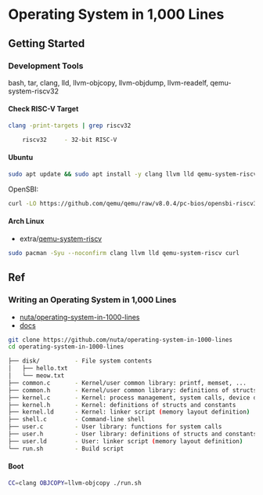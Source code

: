 # Operating System in 1,000 Lines

## Getting Started

### Development Tools

bash, tar, clang, lld, llvm-objcopy, llvm-objdump, llvm-readelf, qemu-system-riscv32

#### Check RISC-V Target

```bash
clang -print-targets | grep riscv32

    riscv32     - 32-bit RISC-V
```

#### Ubuntu

```bash
sudo apt update && sudo apt install -y clang llvm lld qemu-system-riscv32 curl
```

OpenSBI:

```bash
curl -LO https://github.com/qemu/qemu/raw/v8.0.4/pc-bios/opensbi-riscv32-generic-fw_dynamic.bin
```

#### Arch Linux

- extra/[qemu-system-riscv](https://archlinux.org/packages/extra/x86_64/qemu-system-riscv/)

```bash
sudo pacman -Syu --noconfirm clang llvm lld qemu-system-riscv curl
```

## Ref

### Writing an Operating System in 1,000 Lines

- [nuta/operating-system-in-1000-lines](https://github.com/nuta/operating-system-in-1000-lines)
- [docs](https://operating-system-in-1000-lines.vercel.app/en/)

```bash
git clone https://github.com/nuta/operating-system-in-1000-lines
cd operating-system-in-1000-lines
```

```bash
├── disk/          - File system contents
│   ├── hello.txt
│   └── meow.txt
├── common.c       - Kernel/user common library: printf, memset, ...
├── common.h       - Kernel/user common library: definitions of structs and constants
├── kernel.c       - Kernel: process management, system calls, device drivers, file system
├── kernel.h       - Kernel: definitions of structs and constants
├── kernel.ld      - Kernel: linker script (memory layout definition)
├── shell.c        - Command-line shell
├── user.c         - User library: functions for system calls
├── user.h         - User library: definitions of structs and constants
├── user.ld        - User: linker script (memory layout definition)
└── run.sh         - Build script
```

#### Boot

```bash
CC=clang OBJCOPY=llvm-objcopy ./run.sh
```

